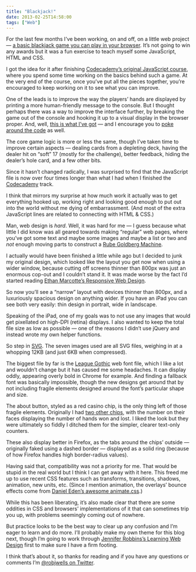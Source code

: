 ```yaml
---
title: "Blackjack!"
date: 2013-02-25T14:58:00
tags: ["Web"]
---
```


For the last few months I’ve been working, on and off, on a little web project — [a basic blackjack game you can play in your browser][bj]. It’s not going to win any awards but it was a fun exercise to teach myself some JavaScript, HTML and CSS.

[bj]: http://robjwells.github.com/veintiuno

I got the idea for it after finishing [Codecademy’s original JavaScript course][cjs], where you spend some time working on the basics behind such a game. At the very end of the course, once you’ve put all the pieces together, you’re encouraged to keep working on it to see what you can improve.

[cjs]: http://www.codecademy.com/tracks/javascript-original

One of the leads is to improve the way the players’ hands are displayed by printing a more human-friendly message to the console. But I thought perhaps there was a way to improve the interface further, by breaking the game out of the console and hooking it up to a visual display in the browser proper. And, well, [this is what I’ve got][bj] — and I encourage you to [poke around the code][bjc] as well.

[bjc]: https://github.com/robjwells/veintiuno

The core game logic is more or less the same, though I’ve taken time to improve certain aspects — dealing cards from a depleting deck, having the dealer hit on “soft” 17 (mostly for the challenge), better feedback, hiding the dealer’s hole card, and a few other bits.

Since it hasn’t changed radically, I was surprised to find that the JavaScript file is now over four times longer than what I had when I finished the [Codecademy][] track.

[Codecademy]: http://www.codecademy.com

I think that mirrors my surprise at how much work it actually was to get everything hooked up, working right and looking good enough to put out into the world without me dying of embarrassment. (And most of the extra JavaScript lines are related to connecting with HTML & CSS.)

Man, web design is *hard*. Well, it was hard for me — I guess because what little I did know was all geared towards making “regular” web pages, where you’ve got some text and maybe some images and maybe a list or two and *not* enough moving parts to construct a [Rube Goldberg Machine][rgm].

[rgm]: http://en.wikipedia.org/wiki/Rube_Goldberg_machine

I actually would have been finished a little while ago but I decided to junk my original design, which looked like the layout you get now when using a wider window, because cutting off screens thinner than 800px was just an enormous cop-out and I couldn’t stand it. It was made worse by the fact I’d started reading [Ethan Marcotte’s Responsive Web Design][rwd].

[rwd]: http://www.abookapart.com/products/responsive-web-design

So now you’ll see a “narrow” layout with devices thinner than 800px, and a luxuriously spacious design on anything wider. If you have an iPad you can see both very easily: thin design in portrait, wide in landscape.

Speaking of the iPad, one of my goals was to not use any images that would get pixellated on high-DPI (retina) displays. I also wanted to keep the total file size as low as possible — one of the reasons I didn’t use jQuery and instead wrote my own helper functions.

So step in [SVG][]. The seven images used are all SVG files, weighing in at a whopping 12KB (and just 6KB when compressed).

[SVG]: http://en.wikipedia.org/wiki/Scalable_Vector_Graphics

The biggest file by far is the [League Gothic][lg] web font file, which I like a lot and wouldn’t change but it has caused me some headaches. It can display oddly, appearing overly bold in Chrome for example. And finding a fallback font was basically impossible, though the new designs get around that by not including fragile elements designed around the font’s particular shape and size.

[lg]: http://www.theleagueofmoveabletype.com/league-gothic

The about button, styled as a red casino chip, is the only thing left of those fragile elements. Originally I had [two other chips][chips], with the number on their faces displaying the number of hands won and lost. I liked the look but they were ultimately so fiddly I ditched them for the simpler, clearer text-only counters.

[chips]: /images/2013-02-25_bjchips.png

These also display better in Firefox, as the tabs around the chips’ outside — originally faked using a dashed border — displayed as a solid ring (because of how Firefox handles high border-radius values).

Having said that, compatibility was not a priority for me. That would be stupid in the real world but I think I can get away with it here. This freed me up to use recent CSS features such as transforms, transitions, shadows, animation, new units, etc. (Since I mention animation, the overlays’ bounce effects come from [Daniel Eden’s awesome animate.css][ani].)

[ani]: http://daneden.me/animate/

While this has been liberating, it’s also made clear that there are some oddities in CSS and browsers’ implementations of it that can sometimes trip you up, with problems seemingly coming out of nowhere.

But practice looks to be the best way to clear up any confusion and I’m eager to learn and do more. I’ll probably make my own theme for this blog next, though I’m going to work through [Jennifer Robbins’s Learning Web Design][lwd] first to make sure I have a firm footing.

[lwd]: http://learningwebdesign.com

I think that’s about it, so thanks for reading and if you have any questions or comments I’m [@robjwells on Twitter][tw].

[tw]: http://twitter.com/robjwells
